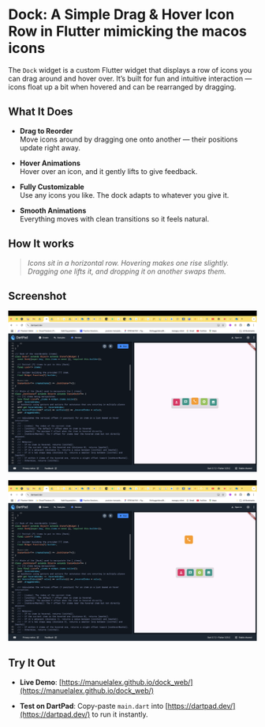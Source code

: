 # Dock: A Simple Drag & Hover Icon Row in Flutter mimicking the macos icons

The `Dock` widget is a custom Flutter widget that displays a row of icons you can drag around and hover over. It’s built for fun and intuitive interaction — icons float up a bit when hovered and can be rearranged by dragging.

## What It Does

- **Drag to Reorder**  
  Move icons around by dragging one onto another — their positions update right away.
  
- **Hover Animations**  
  Hover over an icon, and it gently lifts to give feedback.

- **Fully Customizable**  
  Use any icons you like. The dock adapts to whatever you give it.

- **Smooth Animations**  
  Everything moves with clean transitions so it feels natural.

## How It works

> _Icons sit in a horizontal row. Hovering makes one rise slightly. Dragging one lifts it, and dropping it on another swaps them._

## Screenshot

![Dock Screenshot on hover](assets/dock_hover_pic.png)

![Dock Screenshot on drag](assets/dock_drag_pic.png)


## Try It Out

- **Live Demo**: [https://manuelalex.github.io/dock_web/](https://manuelalex.github.io/dock_web/)

- **Test on DartPad**: Copy-paste `main.dart` into [https://dartpad.dev/](https://dartpad.dev/) to run it instantly.


